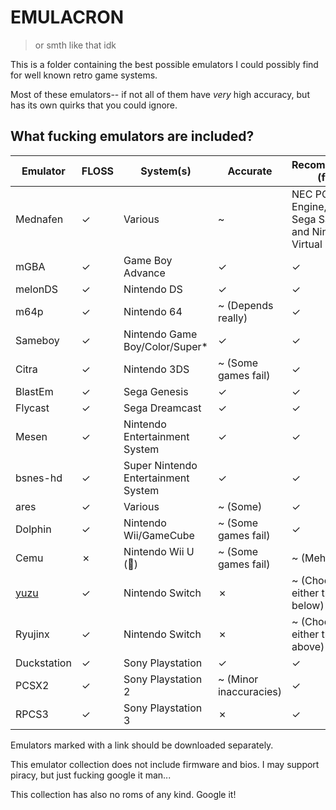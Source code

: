# EMULACRON

> or smth like that idk

This is a folder containing the best possible emulators I could possibly find for well known retro game systems.

Most of these emulators-- if not all of them have *very* high accuracy, but has its own quirks that you could ignore.

## What fucking emulators are included?

| Emulator    | FLOSS | System(s)                           | Accurate               | Recommended (for)                                          |
|-------------|-------|-------------------------------------|------------------------|------------------------------------------------------------|
| Mednafen    | ✓     | Various                             | ~                      | NEC PC Engine, PC-FX, Sega Saturn and Nintendo Virtual Boy |
| mGBA        | ✓     | Game Boy Advance                    | ✓                      | ✓                                                          |
| melonDS     | ✓     | Nintendo DS                         | ✓                      | ✓                                                          |
| m64p        | ✓     | Nintendo 64                         | ~ (Depends really)     | ✓                                                          |
| Sameboy     | ✓     | Nintendo Game Boy/Color/Super*      | ✓                      | ✓                                                          |
| Citra       | ✓     | Nintendo 3DS                        | ~ (Some games fail)    | ✓                                                          |
| BlastEm     | ✓     | Sega Genesis                        | ✓                      | ✓                                                          |
| Flycast     | ✓     | Sega Dreamcast                      | ✓                      | ✓                                                          |
| Mesen       | ✓     | Nintendo Entertainment System       | ✓                      | ✓                                                          |
| bsnes-hd    | ✓     | Super Nintendo Entertainment System | ✓                      | ✓                                                          |
| ares        | ✓     | Various                             | ~ (Some)               | ✓                                                          |
| Dolphin     | ✓     | Nintendo Wii/GameCube               | ~ (Some games fail)    | ✓                                                          |
| Cemu        | ✗     | Nintendo Wii U (:thinking:)         | ~ (Some games fail)    | ~ (Meh...)                                                 |
| [yuzu](https://yuzu-emu.org/downloads/)        | ✓     | Nintendo Switch                     | ✗                      | ~ (Choose either this or below)                            |
| Ryujinx     | ✓     | Nintendo Switch                     | ✗                      | ~ (Choose either this or above)                            |
| Duckstation | ✓     | Sony Playstation                    | ✓                      | ✓                                                          |
| PCSX2       | ✓     | Sony Playstation 2                  | ~ (Minor inaccuracies) | ✓                                                          |
| RPCS3       | ✓     | Sony Playstation 3                  | ✗                      | ✓                                                          |

Emulators marked with a link should be downloaded separately.

This emulator collection does not include firmware and bios. I may support piracy, but just fucking google it man...

This collection has also no roms of any kind. Google it!